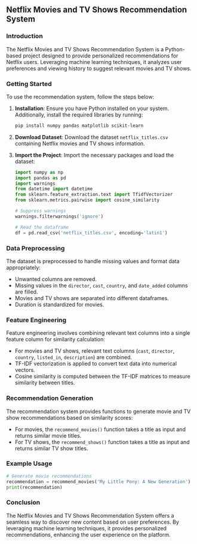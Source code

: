 ## Netflix Movies and TV Shows Recommendation System

### Introduction
The Netflix Movies and TV Shows Recommendation System is a Python-based project designed to provide personalized recommendations for Netflix users. Leveraging machine learning techniques, it analyzes user preferences and viewing history to suggest relevant movies and TV shows.

### Getting Started
To use the recommendation system, follow the steps below:

1. **Installation**: Ensure you have Python installed on your system. Additionally, install the required libraries by running:
   ```bash
   pip install numpy pandas matplotlib scikit-learn
   ```

2. **Download Dataset**: Download the dataset `netflix_titles.csv` containing Netflix movies and TV shows information.

3. **Import the Project**: Import the necessary packages and load the dataset:
   ```python
   import numpy as np
   import pandas as pd
   import warnings
   from datetime import datetime
   from sklearn.feature_extraction.text import TfidfVectorizer
   from sklearn.metrics.pairwise import cosine_similarity

   # Suppress warnings
   warnings.filterwarnings('ignore')

   # Read the dataframe
   df = pd.read_csv('netflix_titles.csv', encoding='latin1')
   ```

### Data Preprocessing
The dataset is preprocessed to handle missing values and format data appropriately:

- Unwanted columns are removed.
- Missing values in the `director`, `cast`, `country`, and `date_added` columns are filled.
- Movies and TV shows are separated into different dataframes.
- Duration is standardized for movies.

### Feature Engineering
Feature engineering involves combining relevant text columns into a single feature column for similarity calculation:

- For movies and TV shows, relevant text columns (`cast`, `director`, `country`, `listed_in`, `description`) are combined.
- TF-IDF vectorization is applied to convert text data into numerical vectors.
- Cosine similarity is computed between the TF-IDF matrices to measure similarity between titles.

### Recommendation Generation
The recommendation system provides functions to generate movie and TV show recommendations based on similarity scores:

- For movies, the `recommend_movies()` function takes a title as input and returns similar movie titles.
- For TV shows, the `recommend_shows()` function takes a title as input and returns similar TV show titles.

### Example Usage
```python
# Generate movie recommendations
recommendation = recommend_movies('My Little Pony: A New Generation')
print(recommendation)
```

### Conclusion
The Netflix Movies and TV Shows Recommendation System offers a seamless way to discover new content based on user preferences. By leveraging machine learning techniques, it provides personalized recommendations, enhancing the user experience on the platform.
